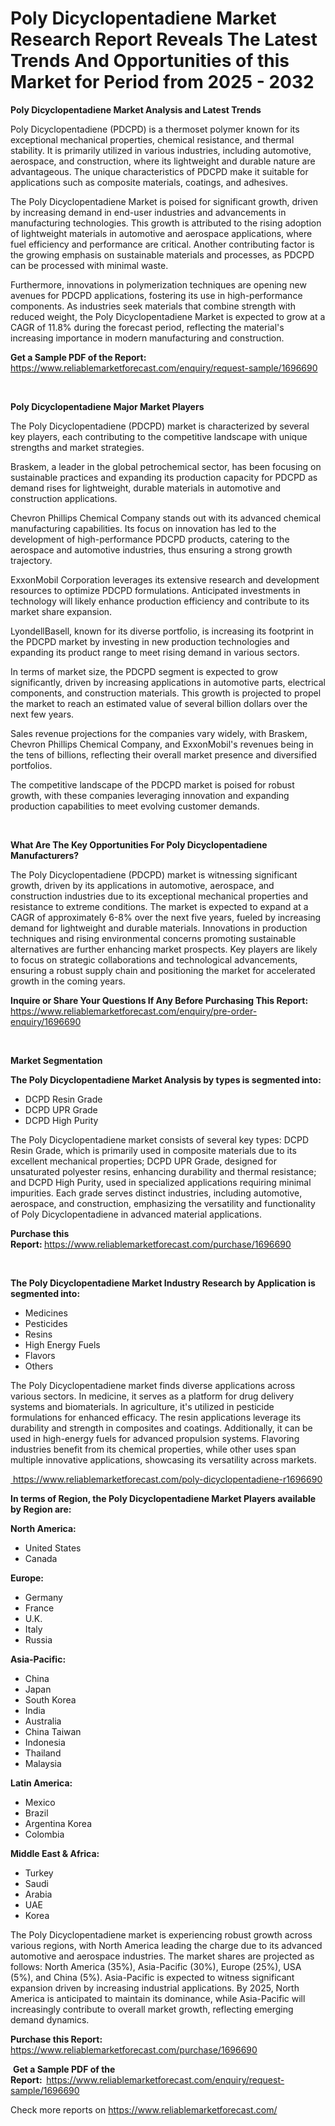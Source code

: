 <p><h1>Poly Dicyclopentadiene Market Research Report Reveals The Latest Trends And Opportunities of this Market for Period from 2025 - 2032</h1></p><p><strong>Poly Dicyclopentadiene Market Analysis and Latest Trends</strong></p>
<p><p>Poly Dicyclopentadiene (PDCPD) is a thermoset polymer known for its exceptional mechanical properties, chemical resistance, and thermal stability. It is primarily utilized in various industries, including automotive, aerospace, and construction, where its lightweight and durable nature are advantageous. The unique characteristics of PDCPD make it suitable for applications such as composite materials, coatings, and adhesives.</p><p>The Poly Dicyclopentadiene Market is poised for significant growth, driven by increasing demand in end-user industries and advancements in manufacturing technologies. This growth is attributed to the rising adoption of lightweight materials in automotive and aerospace applications, where fuel efficiency and performance are critical. Another contributing factor is the growing emphasis on sustainable materials and processes, as PDCPD can be processed with minimal waste.</p><p>Furthermore, innovations in polymerization techniques are opening new avenues for PDCPD applications, fostering its use in high-performance components. As industries seek materials that combine strength with reduced weight, the Poly Dicyclopentadiene Market is expected to grow at a CAGR of 11.8% during the forecast period, reflecting the material's increasing importance in modern manufacturing and construction.</p></p>
<p><strong>Get a Sample PDF of the Report:&nbsp;</strong> <a href="https://www.reliablemarketforecast.com/enquiry/request-sample/1696690?utm_campaign=2397&utm_medium=2&utm_source=Github&utm_content=ia&utm_term=27032025&utm_id=poly-dicyclopentadiene">https://www.reliablemarketforecast.com/enquiry/request-sample/1696690</a></p>
<p>&nbsp;</p>
<p><strong>Poly Dicyclopentadiene Major Market Players</strong></p>
<p><p>The Poly Dicyclopentadiene (PDCPD) market is characterized by several key players, each contributing to the competitive landscape with unique strengths and market strategies.</p><p>Braskem, a leader in the global petrochemical sector, has been focusing on sustainable practices and expanding its production capacity for PDCPD as demand rises for lightweight, durable materials in automotive and construction applications.</p><p>Chevron Phillips Chemical Company stands out with its advanced chemical manufacturing capabilities. Its focus on innovation has led to the development of high-performance PDCPD products, catering to the aerospace and automotive industries, thus ensuring a strong growth trajectory.</p><p>ExxonMobil Corporation leverages its extensive research and development resources to optimize PDCPD formulations. Anticipated investments in technology will likely enhance production efficiency and contribute to its market share expansion.</p><p>LyondellBasell, known for its diverse portfolio, is increasing its footprint in the PDCPD market by investing in new production technologies and expanding its product range to meet rising demand in various sectors.</p><p>In terms of market size, the PDCPD segment is expected to grow significantly, driven by increasing applications in automotive parts, electrical components, and construction materials. This growth is projected to propel the market to reach an estimated value of several billion dollars over the next few years.</p><p>Sales revenue projections for the companies vary widely, with Braskem, Chevron Phillips Chemical Company, and ExxonMobil's revenues being in the tens of billions, reflecting their overall market presence and diversified portfolios.</p><p>The competitive landscape of the PDCPD market is poised for robust growth, with these companies leveraging innovation and expanding production capabilities to meet evolving customer demands.</p></p>
<p>&nbsp;</p>
<p><strong>What Are The Key Opportunities For Poly Dicyclopentadiene Manufacturers?</strong></p>
<p><p>The Poly Dicyclopentadiene (PDCPD) market is witnessing significant growth, driven by its applications in automotive, aerospace, and construction industries due to its exceptional mechanical properties and resistance to extreme conditions. The market is expected to expand at a CAGR of approximately 6-8% over the next five years, fueled by increasing demand for lightweight and durable materials. Innovations in production techniques and rising environmental concerns promoting sustainable alternatives are further enhancing market prospects. Key players are likely to focus on strategic collaborations and technological advancements, ensuring a robust supply chain and positioning the market for accelerated growth in the coming years.</p></p>
<p><strong>Inquire or Share Your Questions If Any Before Purchasing This Report:</strong> <a href="https://www.reliablemarketforecast.com/enquiry/pre-order-enquiry/1696690?utm_campaign=2397&utm_medium=2&utm_source=Github&utm_content=ia&utm_term=27032025&utm_id=poly-dicyclopentadiene">https://www.reliablemarketforecast.com/enquiry/pre-order-enquiry/1696690</a></p>
<p>&nbsp;</p>
<p><strong>Market Segmentation</strong></p>
<p><strong>The Poly Dicyclopentadiene Market Analysis by types is segmented into:</strong></p>
<p><ul><li>DCPD Resin Grade</li><li>DCPD UPR Grade</li><li>DCPD High Purity</li></ul></p>
<p><p>The Poly Dicyclopentadiene market consists of several key types: DCPD Resin Grade, which is primarily used in composite materials due to its excellent mechanical properties; DCPD UPR Grade, designed for unsaturated polyester resins, enhancing durability and thermal resistance; and DCPD High Purity, used in specialized applications requiring minimal impurities. Each grade serves distinct industries, including automotive, aerospace, and construction, emphasizing the versatility and functionality of Poly Dicyclopentadiene in advanced material applications.</p></p>
<p><strong>Purchase this Report:&nbsp;</strong><a href="https://www.reliablemarketforecast.com/purchase/1696690?utm_campaign=2397&utm_medium=2&utm_source=Github&utm_content=ia&utm_term=27032025&utm_id=poly-dicyclopentadiene">https://www.reliablemarketforecast.com/purchase/1696690</a></p>
<p>&nbsp;</p>
<p><strong>The Poly Dicyclopentadiene Market Industry Research by Application is segmented into:</strong></p>
<p><ul><li>Medicines</li><li>Pesticides</li><li>Resins</li><li>High Energy Fuels</li><li>Flavors</li><li>Others</li></ul></p>
<p><p>The Poly Dicyclopentadiene market finds diverse applications across various sectors. In medicine, it serves as a platform for drug delivery systems and biomaterials. In agriculture, it's utilized in pesticide formulations for enhanced efficacy. The resin applications leverage its durability and strength in composites and coatings. Additionally, it can be used in high-energy fuels for advanced propulsion systems. Flavoring industries benefit from its chemical properties, while other uses span multiple innovative applications, showcasing its versatility across markets.</p></p>
<p><a href="https://www.reliablemarketforecast.com/poly-dicyclopentadiene-r1696690?utm_campaign=2397&utm_medium=2&utm_source=Github&utm_content=ia&utm_term=27032025&utm_id=poly-dicyclopentadiene">&nbsp;https://www.reliablemarketforecast.com/poly-dicyclopentadiene-r1696690</a></p>
<p><strong>In terms of Region, the Poly Dicyclopentadiene Market Players available by Region are:</strong></p>
<p>
    <p> <strong> North America: </strong>
        <ul>
            <li>United States</li>
            <li>Canada</li>
        </ul>
        </p> 
    <p> <strong> Europe: </strong>
        <ul>
            <li>Germany</li>
            <li>France</li>
            <li>U.K.</li>
            <li>Italy</li>
            <li>Russia</li>
        </ul>
        </p> 
    <p> <strong> Asia-Pacific: </strong>
        <ul>
            <li>China</li>
            <li>Japan</li>
            <li>South Korea</li>
            <li>India</li>
            <li>Australia</li>
            <li>China Taiwan</li>
            <li>Indonesia</li>
            <li>Thailand</li>
            <li>Malaysia</li>
        </ul>
        </p> 
    <p> <strong> Latin America: </strong>
        <ul>
            <li>Mexico</li>
            <li>Brazil</li>
            <li>Argentina Korea</li>
            <li>Colombia</li>
        </ul>
        </p> 
    <p> <strong> Middle East & Africa: </strong>
        <ul>
            <li>Turkey</li>
            <li>Saudi</li>
            <li>Arabia</li>
            <li>UAE</li>
            <li>Korea</li>
        </ul>
    </p>
    </p>
<p><p>The Poly Dicyclopentadiene market is experiencing robust growth across various regions, with North America leading the charge due to its advanced automotive and aerospace industries. The market shares are projected as follows: North America (35%), Asia-Pacific (30%), Europe (25%), USA (5%), and China (5%). Asia-Pacific is expected to witness significant expansion driven by increasing industrial applications. By 2025, North America is anticipated to maintain its dominance, while Asia-Pacific will increasingly contribute to overall market growth, reflecting emerging demand dynamics.</p></p>
<p><strong>Purchase this Report: </strong><a href="https://www.reliablemarketforecast.com/purchase/1696690?utm_campaign=2397&utm_medium=2&utm_source=Github&utm_content=ia&utm_term=27032025&utm_id=poly-dicyclopentadiene">https://www.reliablemarketforecast.com/purchase/1696690</a></p>
<p>&nbsp;<strong>Get a Sample PDF of the Report:&nbsp;&nbsp;</strong><a href="https://www.reliablemarketforecast.com/enquiry/request-sample/1696690?utm_campaign=2397&utm_medium=2&utm_source=Github&utm_content=ia&utm_term=27032025&utm_id=poly-dicyclopentadiene">https://www.reliablemarketforecast.com/enquiry/request-sample/1696690</a></p>
<p><strong></strong></p>
<p>Check more reports on <a href="https://www.reliablemarketforecast.com/?utm_campaign=2397&utm_medium=2&utm_source=Github&utm_content=ia&utm_term=27032025&utm_id=poly-dicyclopentadiene">https://www.reliablemarketforecast.com/</a></p>